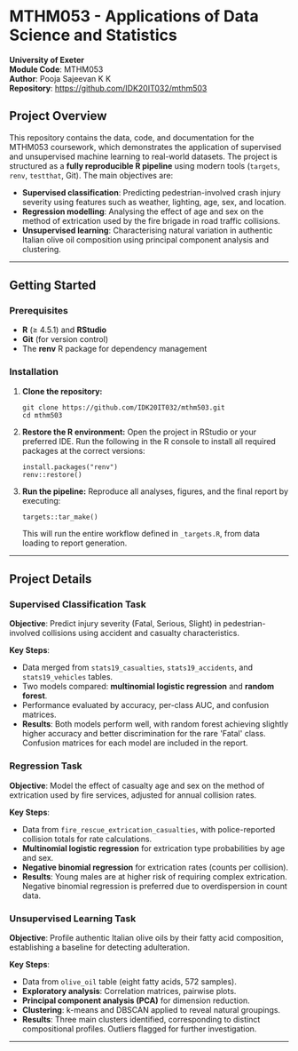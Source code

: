 


# MTHM053 - Applications of Data Science and Statistics

**University of Exeter**  
**Module Code**: MTHM053  
**Author**: Pooja Sajeevan K K  
**Repository**: https://github.com/IDK20IT032/mthm503



## Project Overview

This repository contains the data, code, and documentation for the MTHM053 coursework, which demonstrates the application of supervised and unsupervised machine learning to real-world datasets. The project is structured as a **fully reproducible R pipeline** using modern tools (`targets`, `renv`, `testthat`, Git). The main objectives are:

- **Supervised classification**: Predicting pedestrian-involved crash injury severity using features such as weather, lighting, age, sex, and location.
- **Regression modelling**: Analysing the effect of age and sex on the method of extrication used by the fire brigade in road traffic collisions.
- **Unsupervised learning**: Characterising natural variation in authentic Italian olive oil composition using principal component analysis and clustering.


---


## Getting Started

### Prerequisites

- **R** (≥ 4.5.1) and **RStudio** 
- **Git** (for version control)
- The **renv** R package for dependency management

### Installation

1. **Clone the repository:**
   ```
   git clone https://github.com/IDK20IT032/mthm503.git
   cd mthm503
   ```

2. **Restore the R environment:**
   Open the project in RStudio or your preferred IDE. Run the following in the R console to install all required packages at the correct versions:
   ```
   install.packages("renv")
   renv::restore()
   ```

3. **Run the pipeline:**
   Reproduce all analyses, figures, and the final report by executing:
   ```
   targets::tar_make()
   ```
   This will run the entire workflow defined in `_targets.R`, from data loading to report generation.

---

## Project Details

### Supervised Classification Task

**Objective**: Predict injury severity (Fatal, Serious, Slight) in pedestrian-involved collisions using accident and casualty characteristics.

**Key Steps**:
- Data merged from `stats19_casualties`, `stats19_accidents`, and `stats19_vehicles` tables.
- Two models compared: **multinomial logistic regression** and **random forest**.
- Performance evaluated by accuracy, per-class AUC, and confusion matrices.
- **Results**: Both models perform well, with random forest achieving slightly higher accuracy and better discrimination for the rare 'Fatal' class. Confusion matrices for each model are included in the report.

### Regression Task

**Objective**: Model the effect of casualty age and sex on the method of extrication used by fire services, adjusted for annual collision rates.

**Key Steps**:
- Data from `fire_rescue_extrication_casualties`, with police-reported collision totals for rate calculations.
- **Multinomial logistic regression** for extrication type probabilities by age and sex.
- **Negative binomial regression** for extrication rates (counts per collision).
- **Results**: Young males are at higher risk of requiring complex extrication. Negative binomial regression is preferred due to overdispersion in count data.

### Unsupervised Learning Task

**Objective**: Profile authentic Italian olive oils by their fatty acid composition, establishing a baseline for detecting adulteration.

**Key Steps**:
- Data from `olive_oil` table (eight fatty acids, 572 samples).
- **Exploratory analysis**: Correlation matrices, pairwise plots.
- **Principal component analysis (PCA)** for dimension reduction.
- **Clustering**: k-means and DBSCAN applied to reveal natural groupings.
- **Results**: Three main clusters identified, corresponding to distinct compositional profiles. Outliers flagged for further investigation.

---










